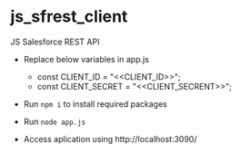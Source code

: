 # js_sfrest_client
 JS Salesforce REST API

 - Replace below variables in app.js
 
   * const CLIENT_ID = "<<CLIENT_ID>>";
   * const CLIENT_SECRET = "<<CLIENT_SECRENT>>"; 
   
 - Run `npm i` to install required packages

 - Run `node app.js`
 
 - Access aplication using http://localhost:3090/ 
